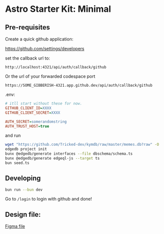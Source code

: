 # Astro Starter Kit: Minimal

## Pre-requisites

Create a quick github application:  
   
<https://github.com/settings/developers>

set the callback url to:  

`http://localhost:4321/api/auth/callback/github`

Or the url of your forwarded codespace port  

`https://SOME_GIBBERISH-4321.app.github.dev/api/auth/callback/github`

.env:  

```ini
# itll start without these for now.
GITHUB_CLIENT_ID=XXXX
GITHUB_CLIENT_SECRET=XXXX

AUTH_SECRET=somerandomstring
AUTH_TRUST_HOST=true
```

and run

```sh
wget "https://github.com/Tricked-dev/kymdb/raw/master/memes.db?raw" -O memes.db
edgedb project init
bunx @edgedb/generate interfaces --file dbschema/schema.ts
bunx @edgedb/generate edgeql-js --target ts
bun seed.ts
```

## Developing

```sh
bun run --bun dev
```

Go to `/login` to login with github and done!

## Design file: 

[Figma file](https://www.figma.com/file/Bt5NhBdOCrYtkybuHrXr32/Code-Review?type=design&mode=design&t=StK8x9t6zxXJdtnS-1)


